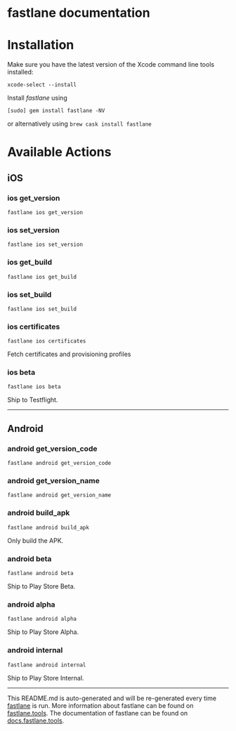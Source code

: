 fastlane documentation
================
# Installation

Make sure you have the latest version of the Xcode command line tools installed:

```
xcode-select --install
```

Install _fastlane_ using
```
[sudo] gem install fastlane -NV
```
or alternatively using `brew cask install fastlane`

# Available Actions
## iOS
### ios get_version
```
fastlane ios get_version
```

### ios set_version
```
fastlane ios set_version
```

### ios get_build
```
fastlane ios get_build
```

### ios set_build
```
fastlane ios set_build
```

### ios certificates
```
fastlane ios certificates
```
Fetch certificates and provisioning profiles
### ios beta
```
fastlane ios beta
```
Ship to Testflight.

----

## Android
### android get_version_code
```
fastlane android get_version_code
```

### android get_version_name
```
fastlane android get_version_name
```

### android build_apk
```
fastlane android build_apk
```
Only build the APK.
### android beta
```
fastlane android beta
```
Ship to Play Store Beta.
### android alpha
```
fastlane android alpha
```
Ship to Play Store Alpha.
### android internal
```
fastlane android internal
```
Ship to Play Store Internal.

----

This README.md is auto-generated and will be re-generated every time [fastlane](https://fastlane.tools) is run.
More information about fastlane can be found on [fastlane.tools](https://fastlane.tools).
The documentation of fastlane can be found on [docs.fastlane.tools](https://docs.fastlane.tools).
